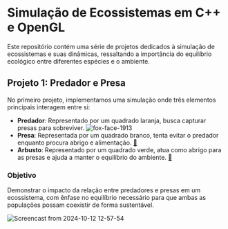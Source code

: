 # Simulação de Ecossistemas em C++ e OpenGL

Este repositório contém uma série de projetos dedicados à simulação de ecossistemas e suas dinâmicas, ressaltando a importância do equilíbrio ecológico entre diferentes espécies e o ambiente.

## Projeto 1: Predador e Presa

No primeiro projeto, implementamos uma simulação onde três elementos principais interagem entre si:

- **Predador**: Representado por um quadrado laranja, busca capturar presas para sobreviver.
![fox-face-1913](https://github.com/user-attachments/assets/3a80dcc7-a057-424e-875c-fc5d9b135741)
- **Presa**: Representada por um quadrado branco, tenta evitar o predador enquanto procura abrigo e alimentação.
<a href='https://emojitool.com/pt/sheep'>🐑</a>
- **Arbusto**: Representado por um quadrado verde, atua como abrigo para as presas e ajuda a manter o equilíbrio do ambiente.
<a href='https://emojitool.com/pt/seedling'>🌱</a>

### Objetivo
Demonstrar o impacto da relação entre predadores e presas em um ecossistema, com ênfase no equilíbrio necessário para que ambas as populações possam coexistir de forma sustentável.

![Screencast from 2024-10-12 12-57-54](https://github.com/user-attachments/assets/d02b5099-1b02-460d-ace5-8689310e2782)

